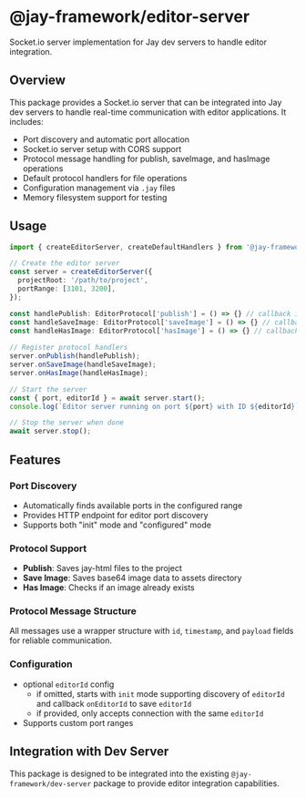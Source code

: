 # @jay-framework/editor-server

Socket.io server implementation for Jay dev servers to handle editor integration.

## Overview

This package provides a Socket.io server that can be integrated into Jay dev servers to handle real-time communication with editor applications. It includes:

- Port discovery and automatic port allocation
- Socket.io server setup with CORS support
- Protocol message handling for publish, saveImage, and hasImage operations
- Default protocol handlers for file operations
- Configuration management via `.jay` files
- Memory filesystem support for testing

## Usage

```typescript
import { createEditorServer, createDefaultHandlers } from '@jay-framework/editor-server';

// Create the editor server
const server = createEditorServer({
  projectRoot: '/path/to/project',
  portRange: [3101, 3200],
});

const handlePublish: EditorProtocol['publish'] = () => {} // callback implementation
const handleSaveImage: EditorProtocol['saveImage'] = () => {} // callback implementation
const handleHasImage: EditorProtocol['hasImage'] = () => {} // callback implementation
    
// Register protocol handlers
server.onPublish(handlePublish);
server.onSaveImage(handleSaveImage);
server.onHasImage(handleHasImage);

// Start the server
const { port, editorId } = await server.start();
console.log(`Editor server running on port ${port} with ID ${editorId}`);

// Stop the server when done
await server.stop();
```

## Features

### Port Discovery

- Automatically finds available ports in the configured range
- Provides HTTP endpoint for editor port discovery
- Supports both "init" mode and "configured" mode

### Protocol Support

- **Publish**: Saves jay-html files to the project
- **Save Image**: Saves base64 image data to assets directory
- **Has Image**: Checks if an image already exists

### Protocol Message Structure

All messages use a wrapper structure with `id`, `timestamp`, and `payload` fields for reliable communication.

### Configuration
- optional `editorId` config
  - if omitted, starts with `init` mode supporting discovery of `editorId` and callback `onEditorId` to save `editorId`
  - if provided, only accepts connection with the same `editorId`
- Supports custom port ranges

## Integration with Dev Server

This package is designed to be integrated into the existing `@jay-framework/dev-server` package to provide editor integration capabilities.
